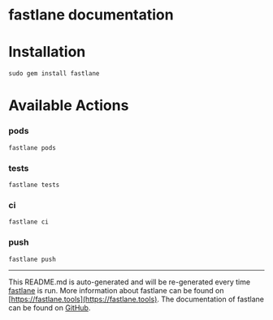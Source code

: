 fastlane documentation
================
# Installation
```
sudo gem install fastlane
```
# Available Actions
### pods
```
fastlane pods
```

### tests
```
fastlane tests
```

### ci
```
fastlane ci
```

### push
```
fastlane push
```


----

This README.md is auto-generated and will be re-generated every time [fastlane](https://fastlane.tools) is run.
More information about fastlane can be found on [https://fastlane.tools](https://fastlane.tools).
The documentation of fastlane can be found on [GitHub](https://github.com/fastlane/fastlane/tree/master/fastlane).

